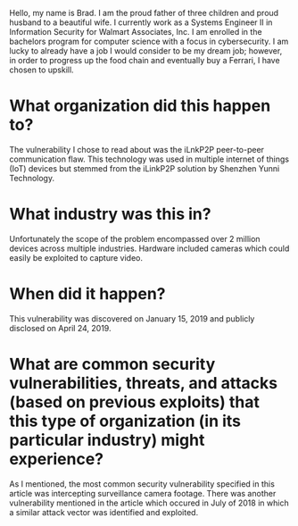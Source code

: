 Hello, my name is Brad.  I am the proud father of three children and proud husband to a beautiful wife.  I currently work as a Systems Engineer II in Information Security for Walmart Associates, Inc. I am enrolled in the bachelors program for computer science with a focus in cybersecurity. I am lucky to already have a job I would consider to be my dream job; however, in order to progress up the food chain and eventually buy a Ferrari, I have chosen to upskill.

# What organization did this happen to?
The vulnerability I chose to read about was the iLnkP2P peer-to-peer communication flaw.  This technology was used in multiple internet of things (IoT) devices but stemmed from the iLinkP2P solution by Shenzhen Yunni Technology.

# What industry was this in?
Unfortunately the scope of the problem encompassed over 2 million devices across multiple industries.  Hardware included cameras which could easily be exploited to capture video.

# When did it happen?
This vulnerability was discovered on January 15, 2019 and publicly disclosed on April 24, 2019.

# What are common security vulnerabilities, threats, and attacks (based on previous exploits) that this type of organization (in its particular industry) might experience?
As I mentioned, the most common security vulnerability specified in this article was intercepting surveillance camera footage.  There was another vulnerability mentioned in the article which occured in July of 2018 in which a similar attack vector was identified and exploited.